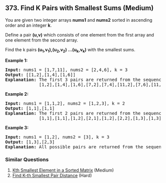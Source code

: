 ## 373. Find K Pairs with Smallest Sums (Medium)

<p>You are given two integer arrays <b>nums1</b> and <b>nums2</b> sorted in ascending order and an integer <b>k</b>.</p>

<p>Define a pair <b>(u,v)</b> which consists of one element from the first array and one element from the second array.</p>

<p>Find the k pairs <b>(u<sub>1</sub>,v<sub>1</sub>),(u<sub>2</sub>,v<sub>2</sub>) ...(u<sub>k</sub>,v<sub>k</sub>)</b> with the smallest sums.</p>

<p><strong>Example 1:</strong></p>

<pre>
<strong>Input: </strong>nums1 = <span id="example-input-1-1">[1,7,11]</span>, nums2 = <span id="example-input-1-2">[2,4,6]</span>, k = <span id="example-input-1-3">3</span>
<strong>Output: </strong><span id="example-output-1">[[1,2],[1,4],[1,6]] 
<strong>Explanation: </strong></span>The first 3 pairs are returned from the sequence: 
&nbsp;            [1,2],[1,4],[1,6],[7,2],[7,4],[11,2],[7,6],[11,4],[11,6]</pre>

<p><strong>Example 2:</strong></p>

<pre>
<strong>Input: </strong>nums1 = [1,1,2], nums2 = [1,2,3], k = 2
<strong>Output: </strong>[1,1],[1,1]<span>
<strong>Explanation: </strong></span>The first 2 pairs are returned from the sequence: 
&nbsp;            [1,1],[1,1],[1,2],[2,1],[1,2],[2,2],[1,3],[1,3],[2,3]</pre>

<p><strong>Example 3:</strong></p>

<pre>
<strong>Input: </strong>nums1 = [1,2], nums2 = [3], k = 3
<strong>Output: </strong>[1,3],[2,3]<span>
<strong>Explanation: </strong></span>All possible pairs are returned from the sequence: [1,3],[2,3]
</pre>

### Similar Questions
  1. [Kth Smallest Element in a Sorted Matrix](https://github.com/openset/leetcode/tree/master/solution/kth-smallest-element-in-a-sorted-matrix) (Medium)
  1. [Find K-th Smallest Pair Distance](https://github.com/openset/leetcode/tree/master/solution/find-k-th-smallest-pair-distance) (Hard)
